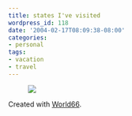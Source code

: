 ```yaml
---
title: states I've visited
wordpress_id: 118
date: '2004-02-17T08:09:38-08:00'
categories:
- personal
tags:
- vacation
- travel
---
```


<figure class="aligncenter">
  <img src="http://www.world66.com/myworld66/visitedStates/statemap?visited=ALAZARCACODCFLGAKSKYLAMDMSMONVNJNMNYNCOHOKPASCTNTXUTVAWVILVTOR">
</figure>

Created with [World66](http://www.world66.com/myworld66/visitedStates).
